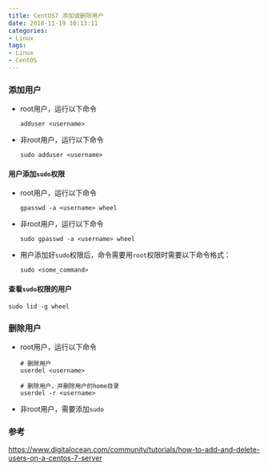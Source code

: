 ```yaml
---
title: CentOS7 添加或删除用户
date: 2018-11-19 10:13:11
categories:
- Linux
tags:
- Linux
- CentOS
---
```


### 添加用户

- root用户，运行以下命令

  ```
  adduser <username>
  ```

- 非root用户，运行以下命令

  ```
  sudo adduser <username>
  ```

#### 用户添加`sudo`权限

- root用户，运行以下命令

  ```
  gpasswd -a <username> wheel
  ```

- 非root用户，运行以下命令

  ```
  sudo gpasswd -a <username> wheel
  ```

- 用户添加好`sudo`权限后，命令需要用`root`权限时需要以下命令格式：

  ```
  sudo <some_command>
  ```

#### 查看`sudo`权限的用户

```
sudo lid -g wheel
```

### 删除用户

- root用户，运行以下命令

  ```
  # 删除用户
  userdel <username>
  
  # 删除用户，并删除用户的home目录
  userdel -r <username>
  ```

- 非root用户，需要添加`sudo`

### 参考

https://www.digitalocean.com/community/tutorials/how-to-add-and-delete-users-on-a-centos-7-server

